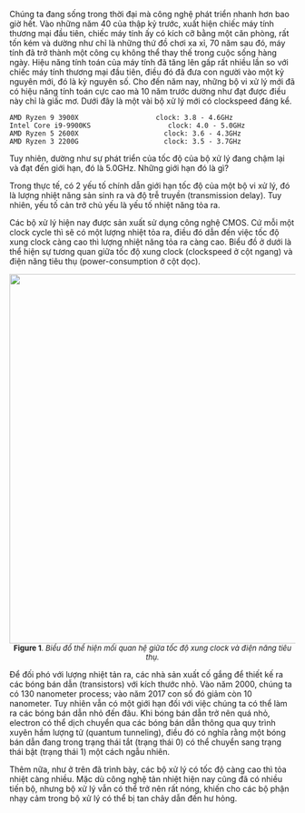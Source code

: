 Chúng ta đang sống trong thời đại mà công nghệ phát triển nhanh hơn bao giờ hết. Vào những năm 40 của thập kỷ trước, xuất hiện chiếc máy tính thương mại đầu tiên, chiếc máy tính ấy có kích cỡ bằng một căn phòng, rất tốn kém và dường như chỉ là những thứ đồ chơi xa xỉ, 70 năm sau đó, máy tính đã trở thành một công cụ không thể thay thế trong cuộc sống hàng ngày. Hiệu năng tính toán của máy tính đã tăng lên gấp rất nhiều lần so với chiếc máy tính thương mại đầu tiên, điều đó đã đưa con người vào một kỷ nguyên mới, đó là kỷ nguyên số. Cho đến năm nay, những bộ vi xử lý mới đã có hiệu năng tính toán cực cao mà 10 năm trước dường như đạt được điều này chỉ là giấc mơ. Dưới đây là một vài bộ xử lý mới có clockspeed đáng kể.
```
AMD Ryzen 9 3900X  				    clock: 3.8 - 4.6GHz
Intel Core i9-9900KS			       clock: 4.0 - 5.0GHz
AMD Ryzen 5 2600X				      clock: 3.6 - 4.3GHz
AMD Ryzen 3 2200G				      clock: 3.5 - 3.7GHz
```

Tuy nhiên, dường như sự phát triển của tốc độ của bộ xử lý đang chậm lại và đạt đến giới hạn, đó là 5.0GHz. Những giới hạn đó là gì?
  

Trong thực tế, có 2 yếu tố chính dẫn giới hạn tốc độ của một bộ vi xử lý, đó là lượng nhiệt năng sản sinh ra và độ trễ truyền (transmission delay). Tuy nhiên, yếu tố cản trở chủ yếu là yếu tố nhiệt năng tỏa ra.

  

Các bộ xử lý hiện nay được sản xuất sử dụng công nghệ CMOS. Cứ mỗi một clock cycle thì sẽ có một lượng nhiệt tỏa ra, điều đó dẫn đến việc tốc độ xung clock càng cao thì lượng nhiệt năng tỏa ra càng cao. Biểu đồ ở dưới là thể hiện sự tương quan giữa tốc độ xung clock (clockspeed ở cột ngang) và điện năng tiêu thụ (power-consumption ở cột dọc).

<center><img src="https://i.stack.imgur.com/daciI.png" width="650"></center>
<div style="font-size: 13px;"><center><b>Figure 1</b>. <i>Biểu đồ thể hiện mối quan hệ giữa tốc độ xung clock và điện năng tiêu thụ.</i></center></div>

Để đối phó với lượng nhiệt tản ra, các nhà sản xuất cố gắng để thiết kế ra các bóng bán dẫn (transistors) với kích thước nhỏ. Vào năm 2000, chúng ta có 130 nanometer process; vào năm 2017 con số đó giảm còn 10 nanometer.  Tuy nhiên vẫn có một giới hạn đối với việc chúng ta có thể làm ra các bóng bán dẫn nhỏ đến đâu. Khi bóng bán dẫn trở nên quá nhỏ, electron có thể dịch chuyển qua các bóng bán dẫn thông qua quy trình xuyên hầm lượng tử (quantum tunneling), điều đó có nghĩa rằng một bóng bán dẫn đang trong trạng thái tắt (trạng thái 0) có thể chuyển sang trạng thái bật (trạng thái 1) một cách ngẫu nhiên.

  

Thêm nữa, như ở trên đã trình bày, các bộ xử lý có tốc độ càng cao thì tỏa nhiệt càng nhiều. Mặc dù công nghệ tản nhiệt hiện nay cũng đã có nhiều tiến bộ, nhưng bộ xử lý vẫn có thể trở nên rất nóng, khiến cho các bộ phận nhạy cảm trong bộ xử lý có thể bị tan chảy dẫn đến hư hỏng.
